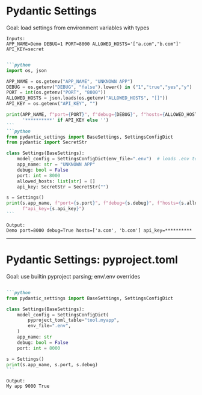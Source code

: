 
# Pydantic Settings

Goal: load settings from environment variables with types

```
Inputs:
APP_NAME=Demo DEBUG=1 PORT=8000 ALLOWED_HOSTS='["a.com","b.com"]' API_KEY=secret
```

<v-clicks>

````md magic-move

```python
import os, json

APP_NAME = os.getenv("APP_NAME", "UNKNOWN APP")
DEBUG = os.getenv("DEBUG", "false").lower() in ("1","true","yes","y")
PORT = int(os.getenv("PORT", "8000"))
ALLOWED_HOSTS = json.loads(os.getenv("ALLOWED_HOSTS", "[]"))
API_KEY = os.getenv("API_KEY", "")

print(APP_NAME, f"port={PORT}", f"debug={DEBUG}", f"hosts={ALLOWED_HOSTS}",
      '**********' if API_KEY else '')
```
```python
from pydantic_settings import BaseSettings, SettingsConfigDict
from pydantic import SecretStr

class Settings(BaseSettings):
    model_config = SettingsConfigDict(env_file=".env")  # loads .env too
    app_name: str = "UNKNOWN APP"
    debug: bool = False
    port: int = 8000
    allowed_hosts: list[str] = []
    api_key: SecretStr = SecretStr("")

s = Settings()
print(s.app_name, f"port={s.port}", f"debug={s.debug}", f"hosts={s.allowed_hosts}", 
      f"api_key={s.api_key}")
```
````
</v-clicks>

```
Output:
Demo port=8000 debug=True hosts=['a.com', 'b.com'] api_key=**********
```

---

# Pydantic Settings: pyproject.toml

Goal: use builtin pyproject parsing; env/.env overrides

<v-clicks>

````md magic-move

```python
from pydantic_settings import BaseSettings, SettingsConfigDict

class Settings(BaseSettings):
    model_config = SettingsConfigDict(
        pyproject_toml_table="tool.myapp",
        env_file=".env",
    )
    app_name: str
    debug: bool = False
    port: int = 8000

s = Settings()
print(s.app_name, s.port, s.debug)
```
````

</v-clicks>

```
Output:
My app 9000 True
```
